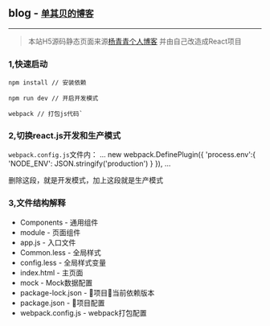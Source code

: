 ## blog - <small>[单其贝的博客](https://shanqibei.com)</small>

***
> 本站H5源码静态页面来源[杨青青个人博客](http://jxhx.yangqq.com/)
> 并由自己改造成React项目

### 1,快速启动

    npm install // 安装依赖
    
    npm run dev // 开启开发模式

    webpack // 打包js代码`


### 2,切换react.js开发和生产模式

`webpack.config.js`文件内：
    ...
    new webpack.DefinePlugin({
        'process.env':{
            'NODE_ENV': JSON.stringify('production')
        }
    }),
    ...

删除这段，就是开发模式，加上这段就是生产模式

### 3,文件结构解释

- Components - 通用组件  
- module - 页面组件 
- app.js - 入口文件
- Common.less - 全局样式
- config.less - 全局样式变量
- index.html - 主页面
- mock - Mock数据配置
- package-lock.json - 项目当前依赖版本
- package.json - 项目配置
- webpack.config.js - webpack打包配置
